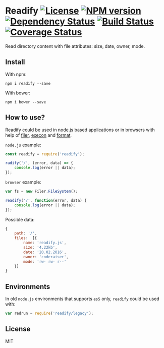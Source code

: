 # Readify [![License][LicenseIMGURL]][LicenseURL] [![NPM version][NPMIMGURL]][NPMURL] [![Dependency Status][DependencyStatusIMGURL]][DependencyStatusURL] [![Build Status][BuildStatusIMGURL]][BuildStatusURL] [![Coverage Status][CoverageIMGURL]][CoverageURL]

[NPMIMGURL]:                https://img.shields.io/npm/v/readify.svg?style=flat
[BuildStatusIMGURL]:        https://img.shields.io/travis/coderaiser/readify/master.svg?style=flat
[DependencyStatusIMGURL]:   https://img.shields.io/gemnasium/coderaiser/readify.svg?style=flat
[LicenseIMGURL]:            https://img.shields.io/badge/license-MIT-317BF9.svg?style=flat
[NPMURL]:                   https://npmjs.org/package/readify "npm"
[BuildStatusURL]:           https://travis-ci.org/coderaiser/readify  "Build Status"
[DependencyStatusURL]:      https://gemnasium.com/coderaiser/readify "Dependency Status"
[LicenseURL]:               https://tldrlegal.com/license/mit-license "MIT License"

Read directory content with file attributes: size, date, owner, mode.

## Install

With npm:

```
npm i readify --save
```

With bower:

```
npm i bower --save
```

## How to use?

Readify could be used in node.js based applications or in browsers
with help of [filer](https://github.com/filerjs/filer "Node-like file system for browsers"), [execon](https://github.com/coderaiser/execon "Patterns of function calls") and [format](https://github.com/coderaiser/format-io "Node library for format size, permissions").

`node.js` example:

```js
const readify = require('readify');

radify('/', (error, data) => {
    console.log(error || data);
});
```

`browser` example:

```js
var fs = new Filer.FileSystem();

readify('/', function(error, data) {
    console.log(error || data);
});
```

Possible data:

```js
{
    path: '/',
    files:  [{
        name: 'readify.js',
        size: '4.22kb',
        date: '20.02.2016',
        owner: 'coderaiser',
        mode: 'rw- rw- r--'
    }]
}
```
## Environments

In old `node.js` environments that supports `es5` only, `readify` could be used with:

```js
var redrun = require('readify/legacy');
```

## License

MIT

[CoverageURL]:              https://coveralls.io/github/coderaiser/readify?branch=master
[CoverageIMGURL]:           https://coveralls.io/repos/coderaiser/readify/badge.svg?branch=master&service=github
